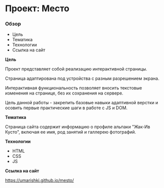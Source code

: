 # Проект: Место

### Обзор

* Цель
* Тематика
* Технологии
* Ссылка на сайт

**Цель**

Проект представляет собой реализацию интерактивной страницы.

Страница адаптирована под устройства с разным разрешением экрана.

Интерактивная функциональность позволяет вносить текстовые изменения на странице, без их сохранения на сервере.

Цель данной работы - закрепить базовые навыки адаптивной верстки и осовить первые практические шаги в работе с JS и DOM.

**Тематика**

Страница сайта содержит информацию о профиле альпаки "Жак-Ив Кусто", включая ее имя, род занятий и галлерею фотографий.

**Технологии**

* HTML
* CSS
* JS

**Ссылка на сайт**

https://umarishki.github.io/mesto/